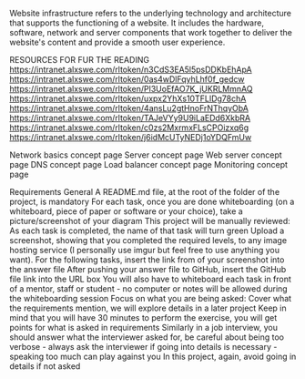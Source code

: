 Website infrastructure refers to the underlying technology and architecture that supports the functioning of a website. It includes the hardware, software, network and server components that work together to deliver the website's content and provide a smooth user experience.

RESOURCES FOR FUR THE READING
https://intranet.alxswe.com/rltoken/n3CdS3EA5l5psDDKbEhApA
https://intranet.alxswe.com/rltoken/0as4wDlFqyhLhf0f_gedcw
https://intranet.alxswe.com/rltoken/Pl3UoEfAO7K_jUKRLMmnAQ
https://intranet.alxswe.com/rltoken/uxpx2YhXs10TFLIDg78chA
https://intranet.alxswe.com/rltoken/4ansLu2gtHnoFrNThqyObA
https://intranet.alxswe.com/rltoken/TAJeVYy9U9iLaEDd6XkbRA
https://intranet.alxswe.com/rltoken/c0zs2MxrmxFLsCPOizxq6g
https://intranet.alxswe.com/rltoken/j6idMcUTyNEDj1oYDQFmUw

Network basics concept page
Server concept page
Web server concept page
DNS concept page
Load balancer concept page
Monitoring concept page

Requirements
General
A README.md file, at the root of the folder of the project, is mandatory
For each task, once you are done whiteboarding (on a whiteboard, piece of paper or software or your choice), take a picture/screenshot of your diagram
This project will be manually reviewed:
As each task is completed, the name of that task will turn green
Upload a screenshot, showing that you completed the required levels, to any image hosting service (I personally use imgur but feel free to use anything you want).
For the following tasks, insert the link from of your screenshot into the answer file
After pushing your answer file to GitHub, insert the GitHub file link into the URL box
You will also have to whiteboard each task in front of a mentor, staff or student - no computer or notes will be allowed during the whiteboarding session
Focus on what you are being asked:
Cover what the requirements mention, we will explore details in a later project
Keep in mind that you will have 30 minutes to perform the exercise, you will get points for what is asked in requirements
Similarly in a job interview, you should answer what the interviewer asked for, be careful about being too verbose - always ask the interviewer if going into details is necessary - speaking too much can play against you
In this project, again, avoid going in details if not asked

